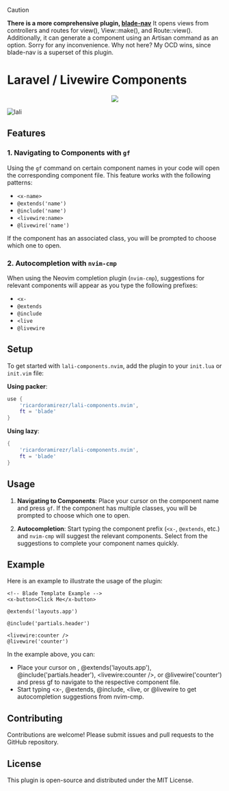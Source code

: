 > [!CAUTION]
> **There is a more comprehensive plugin, [blade-nav](https://github.com/RicardoRamirezR/blade-nav.nvim)** It opens views from controllers and routes for view(), View::make(), and Route::view(). Additionally, it can generate a component using an Artisan command as an option. Sorry for any inconvenience. Why not here? My OCD wins, since blade-nav is a superset of this plugin.

# Laravel / Livewire Components

<p align="center">
    <a href="https://dotfyle.com/plugins/RicardoRamirezR/lali-components.nvim">
        <img src="https://dotfyle.com/plugins/RicardoRamirezR/lali-components.nvim/shield" />
    </a>
</p>


![lali](https://github.com/RicardoRamirezR/lali-components.nvim/assets/6526545/62b8227d-8b25-4bf7-b755-6b0d6c1a39f4)

## Features

### 1. Navigating to Components with `gf`

Using the `gf` command on certain component names in your code will open the corresponding component file. This feature works with the following patterns:
- `<x-name>`
- `@extends('name')`
- `@include('name')`
- `<livewire:name>`
- `@livewire('name')`

If the component has an associated class, you will be prompted to choose which one to open.

### 2. Autocompletion with `nvim-cmp`

When using the Neovim completion plugin (`nvim-cmp`), suggestions for relevant components will appear as you type the following prefixes:
- `<x-`
- `@extends`
- `@include`
- `<live`
- `@livewire`

## Setup

To get started with `lali-components.nvim`, add the plugin to your `init.lua` or `init.vim` file:

**Using packer**:

```lua
use {
    'ricardoramirezr/lali-components.nvim',
    ft = 'blade'
}
```
    
**Using lazy**:

```lua
{
    'ricardoramirezr/lali-components.nvim',
    ft = 'blade'
}
```

## Usage

1. **Navigating to Components**:
    Place your cursor on the component name and press `gf`. If the component has multiple classes, you will be prompted to choose which one to open.

2. **Autocompletion**:
    Start typing the component prefix (`<x-`, `@extends`, etc.) and `nvim-cmp` will suggest the relevant components. Select from the suggestions to complete your component names quickly.

## Example

Here is an example to illustrate the usage of the plugin:

```blade
<!-- Blade Template Example -->
<x-button>Click Me</x-button>

@extends('layouts.app')

@include('partials.header')

<livewire:counter />
@livewire('counter')
```

In the example above, you can:

- Place your cursor on <x-button>, @extends('layouts.app'), @include('partials.header'), <livewire:counter />, or @livewire('counter') and press gf to navigate to the respective component file.
- Start typing <x-, @extends, @include, <live, or @livewire to get autocompletion suggestions from nvim-cmp.

## Contributing

Contributions are welcome! Please submit issues and pull requests to the GitHub repository.

## License

This plugin is open-source and distributed under the MIT License.

